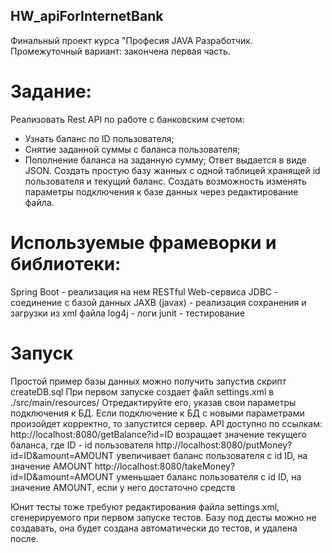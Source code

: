 ## HW_apiForInternetBank
Финальный проект курса "Професия JAVA Разработчик.
Промежуточный вариант: закончена первая часть.
# Задание:
Реализовать Rest API по работе с банковским счетом:
  - Узнать баланс по ID пользователя;
  - Снятие заданной суммы с баланса пользователя;
  - Пополнение баланса на заданную сумму;
Ответ выдается в виде JSON.
Создать простую базу жанных с одной таблицей хранящей id пользователя и текущий баланс.
Создать возможность изменять параметры подключения к базе данных через редактирование файла.
# Используемые фрамеворки и библиотеки:
Spring Boot - реализация на нем RESTful Web-сервиса
JDBC - соединение с базой данных
JAXB (javax) - реализация сохранения и загрузки из xml файла
log4j - логи
junit - тестирование
# Запуск
Простой пример базы данных можно получить запустив скрипт createDB.sql
При первом запуске создает файл settings.xml в ./src/main/resources/ 
Отредактируйте его, указав свои параметры подключения к БД.
Если подключение к БД с новыми параметрами произойдет корректно, то запустится сервер.
API доступно по ссылкам:
http://localhost:8080/getBalance?id=ID
возращает значение текущего баланса, где ID - id пользователя
http://localhost:8080/putMoney?id=ID&amount=AMOUNT
увеличивает баланс пользователя с id ID, на значение AMOUNT
http://localhost:8080/takeMoney?id=ID&amount=AMOUNT
уменьшает баланс пользователя с id ID, на значение AMOUNT, если у него достаточно средств

Юнит тесты тоже требуют редактирования файла settings.xml, сгенерируемого при первом запуске тестов. Базу под десты можно не создавать, она будет создана автоматически до тестов, и удалена после. 
